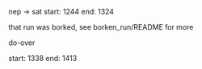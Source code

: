 
nep -> sat 
start: 1244
end: 1324

that run was borked, see borken_run/README for more

do-over

start: 1338
end: 1413
